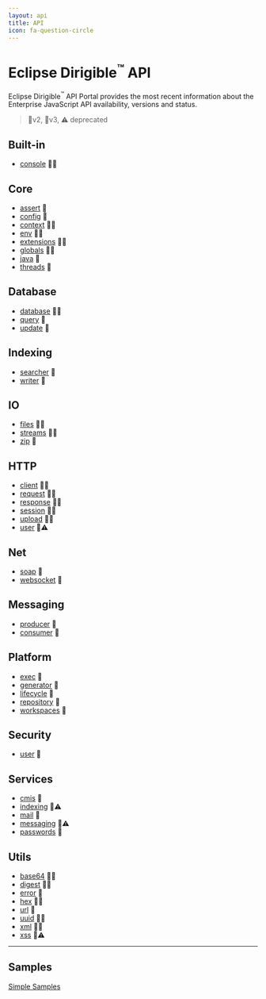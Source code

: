 ```yaml
---
layout: api
title: API
icon: fa-question-circle
---
```


Eclipse Dirigible<sup>&trade;</sup> API
===

Eclipse Dirigible<sup>&trade;</sup> API Portal provides the most recent information about the Enterprise JavaScript API availability, versions and status.

> 🔸v2, 🔹v3, ⚠ deprecated


Built-in
---

* [console](console.html) 🔸🔹


Core
---

* [assert](assert.html) 🔸
* [config](config.html) 🔸
* [context](context.html) 🔸🔹
* [env](env.html) 🔸🔹
* [extensions](extensions.html) 🔸🔹
* [globals](globals.html) 🔸🔹
* [java](java.html) 🔹
* [threads](threads.html) 🔸


Database
---

* [database](database.html) 🔸🔹
* [query](database_query.html) 🔹
* [update](database_update.html) 🔹


Indexing
---

* [searcher](indexing_searcher.html) 🔹
* [writer](indexing_writer.html) 🔹


IO
---

* [files](files.html) 🔸🔹
* [streams](streams.html) 🔸🔹
* [zip](zip.html) 🔸


HTTP
---

* [client](http_client.html) 🔸🔹
* [request](http_request.html) 🔸🔹
* [response](http_response.html) 🔸🔹
* [session](http_session.html) 🔸🔹
* [upload](http_upload.html) 🔸🔹
* [user](http_user.html) 🔸⚠


Net
---

* [soap](soap.html) 🔸
* [websocket](websocket.html) 🔸


Messaging
---

* [producer](messaging_producer.html) 🔹
* [consumer](messaging_consumer.html) 🔹


Platform
---

* [exec](exec.html) 🔸
* [generator](generator.html) 🔸
* [lifecycle](lifecycle.html) 🔸
* [repository](repository.html) 🔸
* [workspaces](workspaces.html) 🔸


Security
---

* [user](security_user.html) 🔹


Services
---

* [cmis](cmis.html) 🔸
* [indexing](indexing.html) 🔸⚠
* [mail](mail.html) 🔸
* [messaging](messaging.html) 🔸⚠
* [passwords](passwords.html) 🔸


Utils
---

* [base64](utils_base64.html) 🔸🔹
* [digest](utils_digest.html) 🔸🔹
* [error](utils_error.html) 🔸
* [hex](utils_hex.html) 🔸🔹
* [url](utils_url.html) 🔹
* [uuid](utils_uuid.html) 🔸🔹
* [xml](utils_xml.html) 🔸🔹
* [xss](utils_xss.html) 🔸⚠



---

Samples
---

[Simple Samples](../samples/index.html)


